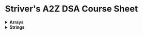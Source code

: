 # Striver's A2Z DSA Course Sheet

<details>
  <summary><strong>Arrays</strong></summary>
  
  <details>
    <summary>Lecture 1: Introduction to Arrays</summary>
    
    <details>
      <summary>Questions</summary>
      
      | # | Problem | Difficulty | Status | Date Assigned |
      |---|---------|------------|--------|---------------|
      | 1 | [Two Sum](https://leetcode.com/problems/two-sum/) | 🟢 Easy | ❌ | |
      | 2 | [Best Time to Buy and Sell Stock](https://leetcode.com/problems/best-time-to-buy-and-sell-stock/) | 🟢 Easy | ❌ | |
      | 3 | [Valid Palindrome](https://leetcode.com/problems/valid-palindrome/) | 🟢 Easy | ❌ | |
    </details>
  </details>
  
  <details>
    <summary>Lecture 2: Advanced Arrays</summary>
    
    <details>
      <summary>Questions</summary>
      
      | # | Problem | Difficulty | Status | Date Assigned |
      |---|---------|------------|--------|---------------|
      | 1 | [Merge Intervals](https://leetcode.com/problems/merge-intervals/) | 🟡 Medium | ❌ | |
      | 2 | [Subarray Sum Equals K](https://leetcode.com/problems/subarray-sum-equals-k/) | 🟡 Medium | ❌ | |
    </details>
  </details>
  
</details>

<details>
  <summary><strong>Strings</strong></summary>
  
  <details>
    <summary>Lecture 1: Fundamentals of Strings</summary>
    
    <details>
      <summary>Questions</summary>
      
      | # | Problem | Difficulty | Status | Date Assigned |
      |---|---------|------------|--------|---------------|
      | 1 | [Longest Substring Without Repeating Characters](https://leetcode.com/problems/longest-substring-without-repeating-characters/) | 🟡 Medium | ❌ | |
      | 2 | [Valid Anagram](https://leetcode.com/problems/valid-anagram/) | 🟢 Easy | ❌ | |
    </details>
  </details>
  
  <details>
    <summary>Lecture 2: Advanced String Manipulation</summary>
    
    <details>
      <summary>Questions</summary>
      
      | # | Problem | Difficulty | Status | Date Assigned |
      |---|---------|------------|--------|---------------|
      | 1 | [Longest Palindromic Substring](https://leetcode.com/problems/longest-palindromic-substring/) | 🟡 Medium | ❌ | |
      | 2 | [Group Anagrams](https://leetcode.com/problems/group-anagrams/) | 🟡 Medium | ❌ | |
    </details>
  </details>
  
</details>

